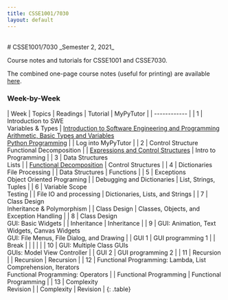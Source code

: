 ```yaml
---
title: CSSE1001/7030
layout: default
---
```

<br/>
# CSSE1001/7030
_Semester 2, 2021_<br/>

Course notes and tutorials for CSSE1001 and CSSE7030.

The combined one-page course notes (useful for printing) are available [here](/notes/all).

### Week-by-Week

| Week | Topics | Readings | Tutorial | MyPyTutor |
| ------------ |
| 1 | Introduction to SWE<br/>Variables & Types | [Introduction to Software Engineering and Programming](/notes/software-engineering)<br/>[Arithmetic, Basic Types and Variables](/notes/arithmetic-types-variables)<br/>[Python Programming](/notes/python-programming) | | Log into MyPyTutor |
| 2 | Control Structure<br/>Functional Decomposition | | [Expressions and Control Structures](/tutorials/expressions-control-structures) | Intro to Programming |
| 3 | Data Structures<br/>Lists | | [Functional Decomposition](/tutorials/functional-decomposition) | Control Structures |
| 4 | Dictionaries<br/>File Processing | | Data Structures | Functions |
| 5 | Exceptions<br/>Object Oriented Programing | | Debugging and Dictionaries | List, Strings, Tuples |
| 6 | Variable Scope<br/>Testing | | File IO and processing | Dictionaries, Lists, and Strings |
| 7 | Class Design<br/>Inheritance & Polymorphism | | Class Design | Classes, Objects, and Exception Handling |
| 8 | Class Design<br/>GUI: Basic Widgets | | Inheritance | Inheritance |
| 9 | GUI: Animation, Text Widgets, Canvas Widgets<br/>GUI: File Menus, File Dialog, and Drawing | | GUI 1 | GUI programming 1 |
| Break | | | | |
| 10 | GUI: Multiple Class GUIs<br/>GUIs: Model View Controller | | GUI 2 | GUI programming 2 |
| 11 | Recursion | | Recursion | Recursion |
| 12 | Functional Programming: Lambda, List Comprehension, Iterators<br/>Functional Programming: Operators | | Functional Programming | Functional Programming |
| 13 | Complexity<br/>Revision | | Complexity | Revision |
{: .table}
